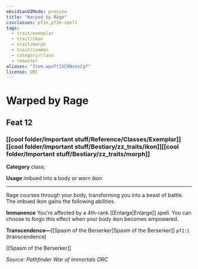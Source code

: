 ```yaml
---
obsidianUIMode: preview
title: "Warped by Rage"
cssclasses: pf2e,pf2e-spell
tags:
  - trait/exemplar
  - trait/ikon
  - trait/morph
  - trait/common
  - category/class
  - remaster
aliases: "Item.wpaTtIXC0NzexCgf"
license: ORC
---
```

# Warped by Rage
## Feat 12
### [[cool folder/Important stuff/Reference/Classes/Exemplar]][[cool folder/Important stuff/Bestiary/zz_traits/ikon]][[cool folder/Important stuff/Bestiary/zz_traits/morph]]

**Category** class; 




**Usage** imbued into a body or worn ikon

* * *

Rage courses through your body, transforming you into a beast of battle. The imbued ikon gains the following abilities.

**Immanence** You're affected by a 4th-rank [[Enlarge|Enlarge]] spell. You can choose to forgo this effect when your body ikon becomes empowered.

**Transcendence—**[[Spasm of the Berserker|Spasm of the Berserker]] `pf2:1` (transcendence)

[[Spasm of the Berserker]]

*Source: Pathfinder War of Immortals*
*ORC*